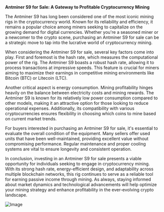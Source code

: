 **Antminer S9 for Sale: A Gateway to Profitable Cryptocurrency Mining**

The Antminer S9 has long been considered one of the most iconic mining rigs in the cryptocurrency world. Known for its reliability and efficiency, it remains a popular choice among miners seeking to capitalize on the growing demand for digital currencies. Whether you're a seasoned miner or a newcomer to the crypto scene, purchasing an Antminer S9 for sale can be a strategic move to tap into the lucrative world of cryptocurrency mining.

When considering the Antminer S9 for sale, several key factors come into play. First and foremost is the hash rate, which measures the computational power of the rig. The Antminer S9 boasts a robust hash rate, allowing it to process transactions at impressive speeds. This feature is crucial for miners aiming to maximize their earnings in competitive mining environments like Bitcoin (BTC) or Litecoin (LTC).

Another critical aspect is energy consumption. Mining profitability hinges heavily on the balance between electricity costs and mining rewards. The Antminer S9 is known for its relatively low power consumption compared to other models, making it an attractive option for those looking to reduce operational expenses. Additionally, its compatibility with various cryptocurrencies ensures flexibility in choosing which coins to mine based on current market trends.

For buyers interested in purchasing an Antminer S9 for sale, it's essential to evaluate the overall condition of the equipment. Many sellers offer used units that have been well-maintained, providing excellent value without compromising performance. Regular maintenance and proper cooling systems are vital to ensure longevity and consistent operation.

In conclusion, investing in an Antminer S9 for sale presents a viable opportunity for individuals seeking to engage in cryptocurrency mining. With its strong hash rate, energy-efficient design, and adaptability across multiple blockchain networks, this rig continues to serve as a reliable tool for earning passive income through mining. As always, staying informed about market dynamics and technological advancements will help optimize your mining strategy and enhance profitability in the ever-evolving crypto landscape.

![Image](https://github.com/user-attachments/assets/31692037-0104-4703-abd1-696b6a7dd41b)